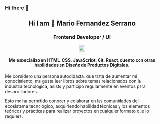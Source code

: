 ### Hi there 👋

<h2 align="center"> Hi I am 👋 Mario Fernandez Serrano</h2>
<h3 align="center">Frontend Developer / UI</h3>

<p align="center">
  <a href="https://twitter.com/mariuscaribe" target="__blank">
  <img align="center" alt="Mario Fernandez | Twitter" width="21px" src="https://raw.githubusercontent.com/anuraghazra/anuraghazra/master/assets/twitter.svg" />
</a>
</p>

#### <p align="center"> Me especializo en HTML, CSS, JavaScript, Git, React, cuento con otras habilidades en Diseño de Productos Digitales. </p>


Me considero una persona autodidacta, que trata de aumentar mi conocimiento, me gusta leer libros sobre temas relacionados con la industria tecnológica, asisto y participo regularmente en eventos para desarrolladores.

Esto me ha permitido conocer y colaborar en las comunidades del ecosistema tecnológico,
adquiriendo habilidad técnicas y los elementos teóricos y prácticas para realizar proyectos en cualquier formato que lo requiera.

<!--
**mariuscaribe/mariuscaribe** is a ✨ _special_ ✨ repository because its `README.md` (this file) appears on your GitHub profile.

Here are some ideas to get you started:

- 🔭 I’m currently working on ...
- 🌱 I’m currently learning ...
- 👯 I’m looking to collaborate on ...
- 🤔 I’m looking for help with ...
- 💬 Ask me about ...
- 📫 How to reach me: ...
- 😄 Pronouns: ...
- ⚡ Fun fact: ...
-->
